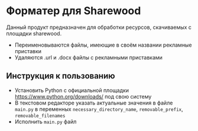 # Форматер для Sharewood
Данный продукт предназначен для обработки ресурсов, скачиваемых с площадки sharewood. 
- Переименовываются файлы, имеющие в своём названии рекламные приставки
- Удаляются .url и .docx файлы с рекламными приставками

## Инструкция к пользованию
- Установить Python с официальной площадки <https://www.python.org/downloads/> под свою систему
- В текстовом редакторе указать актуальные значения в файле `main.py` в переменных `necessary_directory_name`, `removable_prefix`, `removable_filenames`
- Исполнить `main.py` файл

